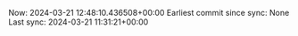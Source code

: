 Now: 2024-03-21 12:48:10.436508+00:00 Earliest commit since sync: None Last sync: 2024-03-21 11:31:21+00:00
